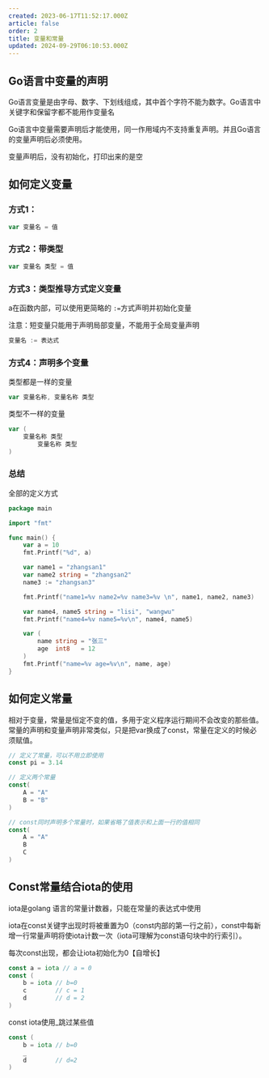 ```yaml
---
created: 2023-06-17T11:52:17.000Z
article: false
order: 2
title: 变量和常量
updated: 2024-09-29T06:10:53.000Z
---
```

## Go语言中变量的声明

Go语言变量是由字母、数字、下划线组成，其中首个字符不能为数字。Go语言中关键字和保留字都不能用作变量名

Go语言中变量需要声明后才能使用，同一作用域内不支持重复声明。并且Go语言的变量声明后必须使用。

变量声明后，没有初始化，打印出来的是空

## 如何定义变量

### 方式1：

```go
var 变量名 = 值
```

### 方式2：带类型

```go
var 变量名 类型 = 值
```

### 方式3：类型推导方式定义变量

a在函数内部，可以使用更简略的 `:=`​ 方式声明并初始化变量

注意：短变量只能用于声明局部变量，不能用于全局变量声明

```go
变量名 := 表达式
```

### 方式4：声明多个变量

类型都是一样的变量

```go
var 变量名称, 变量名称 类型
```

类型不一样的变量

```go
var (
	变量名称 类型
        变量名称 类型
)
```

### 总结

全部的定义方式

```go
package main

import "fmt"

func main() {
    var a = 10
    fmt.Printf("%d", a)

    var name1 = "zhangsan1"
    var name2 string = "zhangsan2"
    name3 := "zhangsan3"

    fmt.Printf("name1=%v name2=%v name3=%v \n", name1, name2, name3)

    var name4, name5 string = "lisi", "wangwu"
    fmt.Printf("name4=%v name5=%v\n", name4, name5)

    var (
        name string = "张三"
        age  int8   = 12
    )
    fmt.Printf("name=%v age=%v\n", name, age)
}
```

## 如何定义常量

相对于变量，常量是恒定不变的值，多用于定义程序运行期间不会改变的那些值。常量的声明和变量声明非常类似，只是把var换成了const，常量在定义的时候必须赋值。

```go
// 定义了常量，可以不用立即使用
const pi = 3.14

// 定义两个常量
const(
    A = "A"
    B = "B"
)

// const同时声明多个常量时，如果省略了值表示和上面一行的值相同
const(
    A = "A"
    B
    C
)
```

## Const常量结合iota的使用

iota是golang 语言的常量计数器，只能在常量的表达式中使用

iota在const关键字出现时将被重置为0（const内部的第一行之前），const中每新增一行常量声明将使iota计数一次（iota可理解为const语句块中的行索引）。

每次const出现，都会让iota初始化为0【自增长】

```go
const a = iota // a = 0
const (
    b = iota // b=0
    c        // c = 1
    d        // d = 2
)
```

const  iota使用_跳过某些值

```go
const (
    b = iota // b=0
    _
    d        // d=2
)
```
